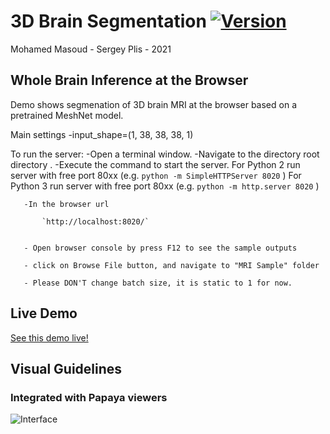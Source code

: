 # 3D Brain Segmentation  [![Version](https://img.shields.io/badge/Version-1.0.0-brightgreen)]()
Mohamed Masoud - Sergey Plis - 2021


## Whole Brain Inference at the Browser
Demo shows segmenation of 3D brain MRI at the browser based on a pretrained MeshNet model.

Main settings
	-input_shape=(1, 38, 38, 38, 1)
    

To run the server:
	-Open a terminal window.
	-Navigate to the directory root directory .
	-Execute the command to start the server.
		For Python 2 run server with free port 80xx (e.g.  `python -m SimpleHTTPServer 8020` )
		For Python 3 run server with free port 80xx (e.g.  `python -m http.server 8020` )


       
       -In the browser url
      
           `http://localhost:8020/`


       - Open browser console by press F12 to see the sample outputs 

       - click on Browse File button, and navigate to "MRI Sample" folder

       - Please DON'T change batch size, it is static to 1 for now.

## Live Demo

[See this demo live!](https://neuroneural.github.io/brainchop/)

## Visual Guidelines

### Integrated with Papaya viewers

![Interface](https://github.com/Mmasoud1/Portfolios/blob/master/ShowMe/BrainInference/SimpleUI_Demo.gif)
